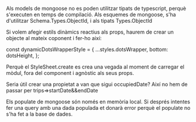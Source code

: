 Als models de mongoose no es poden utilitzar tipats de typescript, perquè s'executen en temps de compilació.
Als esquemes de mongoose, s'ha d'utilitzar Schema.Types.ObjectId, i als tipats Types.ObjectId

Si volem afegir estils dinàmics reactius als props, haurem de crear un objecte al mateix coponent i fer-ho així:

const dynamicDotsWrapperStyle = {
...styles.dotsWrapper,
bottom: dotsHeight,
};

Perquè el StyleSheet.create es crea una vegada al moment de carregar el mòdul, fora del component i agnòstic als seus props.

Seria útil crear una propietat a van que sigui occupiedDate? Així no hem de passar per trips=>startDate&&endDate

Els populate de mongoose són només en memòria local. Si després intentes fer una query amb una dada populada et donarà error perquè el populate no s'ha fet a la base de dades.
